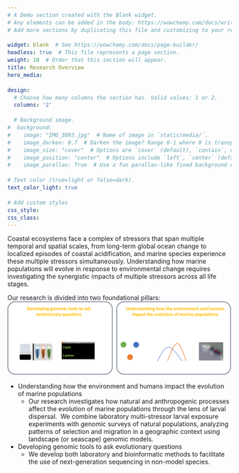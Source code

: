 ```yaml
---
# A Demo section created with the Blank widget.
# Any elements can be added in the body: https://wowchemy.com/docs/writing-markdown-latex/
# Add more sections by duplicating this file and customizing to your requirements.

widget: blank  # See https://wowchemy.com/docs/page-builder/
headless: true  # This file represents a page section.
weight: 10  # Order that this section will appear.
title: Research Overview
hero_media: 

design:
  # Choose how many columns the section has. Valid values: 1 or 2.
  columns: '2'

  # Background image.
#  background:
#    image: "IMG_3093.jpg"  # Name of image in `static/media/`.
#    image_darken: 0.7  # Darken the image? Range 0-1 where 0 is transparent and 1 is opaque.
#    image_size: "cover"  # Options are `cover` (default), `contain`, or `actual` size.
#    image_position: "center"  # Options include `left`, `center` (default), or `right`.
#    image_parallax: True  # Use a fun parallax-like fixed background effect? true/false
  
# Text color (true=light or false=dark).
text_color_light: true

# Add custom styles
css_style:
css_class: 
---
```

Coastal ecosystems face a complex of stressors that span multiple temporal and spatial scales, from long-term global ocean change to localized episodes of coastal acidification, and marine species experience these multiple stressors simultaneously. Understanding how marine populations will evolve in response to environmental change requires investigating the synergistic impacts of multiple stressors across all life stages.

Our research is divided into two foundational pillars: 
![img](RO.png)


* Understanding how the environment and humans impact the evolution of marine populations
  * Our research investigates how natural and anthropogenic processes affect the evolution of marine populations through the lens of larval dispersal.  We combine laboratory multi-stressor larval exposure experiments with genomic surveys of natural populations, analyzing patterns of selection and migration in a geographic context using landscape (or seascape) genomic models.
* Developing genomic tools to ask evolutionary questions
  * We develop both laboratory and bioinformatic methods to facilitate the use of next-generation sequencing in non-model species.

